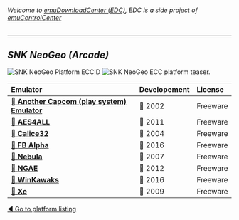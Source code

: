 ###### Welcome to [emuDownloadCenter (EDC)](https://github.com/PhoenixInteractiveNL/emuDownloadCenter/wiki/), EDC is a side project of [emuControlCenter](https://github.com/PhoenixInteractiveNL/emuControlCenter/wiki/)
***
## _SNK NeoGeo (Arcade)_
![](https://raw.githubusercontent.com/wiki/PhoenixInteractiveNL/emuDownloadCenter/images_platform/ecc_ng_cell.png "SNK NeoGeo Platform ECCID")
![](https://raw.githubusercontent.com/wiki/PhoenixInteractiveNL/emuDownloadCenter/images_platform/ecc_ng_teaser.png "SNK NeoGeo ECC platform teaser.")

| Emulator | Developement | License |
|:---------|:-------------|:--------|
| [:file_folder: **Another Capcom (play system) Emulator**](https://github.com/PhoenixInteractiveNL/emuDownloadCenter/wiki/Emulator-ace#menu) | :red_circle: 2002 | Freeware |
| [:file_folder: **AES4ALL**](https://github.com/PhoenixInteractiveNL/emuDownloadCenter/wiki/Emulator-aes4all#menu) | :red_circle: 2011 | Freeware |
| [:file_folder: **Calice32**](https://github.com/PhoenixInteractiveNL/emuDownloadCenter/wiki/Emulator-calice#menu) | :red_circle: 2004 | Freeware |
| [:file_folder: **FB Alpha**](https://github.com/PhoenixInteractiveNL/emuDownloadCenter/wiki/Emulator-fbalpha#menu) | :large_blue_circle: 2016 | Freeware |
| [:file_folder: **Nebula**](https://github.com/PhoenixInteractiveNL/emuDownloadCenter/wiki/Emulator-nebula#menu) | :red_circle: 2007 | Freeware |
| [:file_folder: **NGAE**](https://github.com/PhoenixInteractiveNL/emuDownloadCenter/wiki/Emulator-ngae#menu) | :red_circle: 2012 | Freeware |
| [:file_folder: **WinKawaks**](https://github.com/PhoenixInteractiveNL/emuDownloadCenter/wiki/Emulator-winkawaks#menu) | :large_blue_circle: 2016 | Freeware |
| [:file_folder: **Xe**](https://github.com/PhoenixInteractiveNL/emuDownloadCenter/wiki/Emulator-xe#menu) | :red_circle: 2009 | Freeware |

[:arrow_backward: Go to platform listing](https://github.com/PhoenixInteractiveNL/emuDownloadCenter/wiki/EDC-Platform-List)
